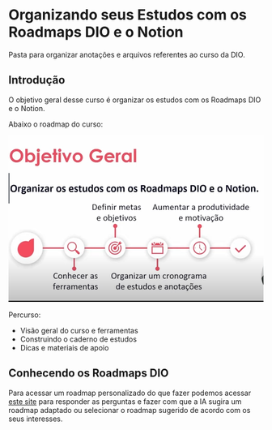 # Organizando seus Estudos com os Roadmaps DIO e o Notion

Pasta para organizar anotações e arquivos referentes ao curso da DIO.

## Introdução

O objetivo geral desse curso é organizar os estudos com os Roadmaps DIO e o Notion.

Abaixo o roadmap do curso:

![Roadmap do curso](./images/roadmap_curso.png)

Percurso:

- Visão geral do curso e ferramentas
- Construindo o caderno de estudos
- Dicas e materiais de apoio

## Conhecendo os Roadmaps DIO

Para acessar um roadmap personalizado do que fazer podemos acessar [este site](https://digitalinnovationone.github.io/roadmaps/) para responder as perguntas e fazer com que a IA sugira um roadmap adaptado ou selecionar o roadmap sugerido de acordo com os seus interesses.
